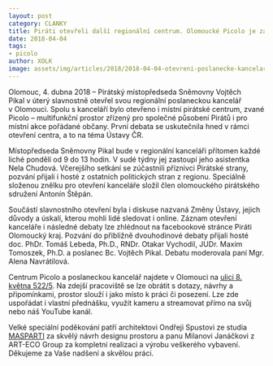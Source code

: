 ```yaml
---
layout: post
category: CLANKY
title: Piráti otevřeli další regionální centrum. Olomoucké Picolo je zároveň kanceláří místopředsedy Sněmovny Vojtěcha Pikala
date: 2018-04-04
tags: 
- picolo
author: XOLK
image: assets/img/articles/2018/2018-04-04-otevreni-poslanecke-kancelare-a-piratskeho-centra-picolo-v-olomouci.jpg   #751x422 pixelu
---
```

Olomouc, 4. dubna 2018 – Pirátský místopředseda Sněmovny Vojtěch Pikal v úterý slavnostně otevřel svou regionální poslaneckou kancelář v Olomouci. Spolu s kanceláří bylo otevřeno i místní pirátské centrum, zvané Picolo – multifunkční prostor zřízený pro společné působení Pirátů i pro místní akce pořádané občany. První debata se uskutečnila hned v rámci otevření centra, a to na téma Ústavy ČR.

Místopředseda Sněmovny Pikal bude v regionální kanceláři přítomen každé liché pondělí od 9 do 13 hodin. V sudé týdny jej zastoupí jeho asistentka Nela Chudová. Včerejšího setkání se zúčastnili příznivci Pirátské strany, pozvání přijali i hosté z ostatních politických stran z regionu. Speciálně složenou znělku pro otevření kanceláře složil člen olomouckého pirátského sdružení Antonín Štěpán. 

Součástí slavnostního otevření byla i diskuse nazvaná Změny Ústavy, jejich důvody a úskalí, kterou mohli lidé sledovat i online. Záznam otevření kanceláře i následné debaty lze zhlédnout na facebookové stránce Piráti Olomoucký kraj. Pozvání do přibližně dvouhodinové debaty přijali hosté doc. PhDr. Tomáš Lebeda, Ph.D., RNDr. Otakar Vychodil, JUDr. Maxim Tomoszek, Ph.D. a poslanec Bc. Vojtěch Pikal. Debatu moderovala paní Mgr. Alena Navrátilová. 

Centrum Picolo a poslaneckou kancelář najdete v Olomouci na [ulici 8. května 522/5](https://www.google.com/maps?q=8.+kv%C4%9Btna+522/5+Olomouc&entry=gmail&source=g). Na zdejší pracoviště se lze obrátit s dotazy, návrhy a připomínkami, prostor slouží i jako místo k práci či posezení. Lze zde uspořádat i vlastní přednášku, využít kameru a streamovat přímo na svůj nebo náš YouTube kanál. 

Velké speciální poděkování patří architektovi Ondřeji Spustovi ze studia [MASPARTI](http://masparti.com/) za skvělý návrh designu prostoru a panu Milanovi Janáčkovi z ART-ECO Group za kompletní realizaci a výrobu veškerého vybavení. Děkujeme za Vaše nadšení a skvělou práci.
